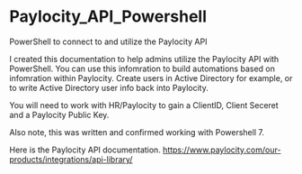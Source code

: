 # Paylocity_API_Powershell
PowerShell to connect to and utilize the Paylocity API

I created this documentation to help admins utilize the Paylocity API with PowerShell. You can use this infomration to build automations based on infomration within Paylocity. Create users in Active Directory for example, or to write Active Directory user info back into Paylocity.

You will need to work with HR/Paylocity to gain a ClientID, Client Seceret and a Paylocity Public Key. 

Also note, this was written and confirmed working with Powershell 7.

Here is the Paylocity API documentation. https://www.paylocity.com/our-products/integrations/api-library/ 


